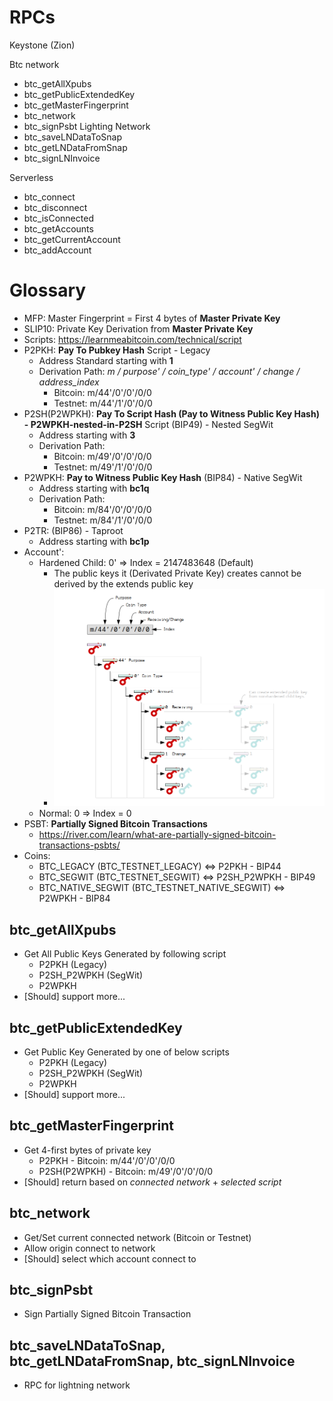 
# RPCs

Keystone (Zion)

Btc network
- btc_getAllXpubs
- btc_getPublicExtendedKey
- btc_getMasterFingerprint
- btc_network
- btc_signPsbt
Lighting Network
- btc_saveLNDataToSnap
- btc_getLNDataFromSnap
- btc_signLNInvoice

Serverless
- btc_connect
- btc_disconnect
- btc_isConnected
- btc_getAccounts
- btc_getCurrentAccount
- btc_addAccount

# Glossary

- MFP: Master Fingerprint = First 4 bytes of **Master Private Key**
- SLIP10: Private Key Derivation from **Master Private Key**
- Scripts: https://learnmeabitcoin.com/technical/script
- P2PKH: **Pay To Pubkey Hash** Script - Legacy
    - Address Standard starting with **1**
    - Derivation Path: *m / purpose' / coin_type' / account' / change / address_index*
        - Bitcoin: m/44'/0'/0'/0/0
        - Testnet: m/44'/1'/0'/0/0
- P2SH(P2WPKH): **Pay To Script Hash (Pay to Witness Public Key Hash) - P2WPKH-nested-in-P2SH** Script (BIP49) - Nested SegWit
    - Address starting with **3**
    - Derivation Path:
        - Bitcoin: m/49'/0'/0'/0/0
        - Testnet: m/49'/1'/0'/0/0
- P2WPKH: **Pay to Witness Public Key Hash** (BIP84) - Native SegWit
    - Address starting with **bc1q**
    - Derivation Path:
        - Bitcoin: m/84'/0'/0'/0/0
        - Testnet: m/84'/1'/0'/0/0
- P2TR: (BIP86) - Taproot
    - Address starting with **bc1p**
- Account':
    - Hardened Child: 0' => Index = 2147483648 (Default)
        - The public keys it (Derivated Private Key) creates cannot be derived by the extends public key
        - ![Alt text](hardened-child.png)
    - Normal: 0 => Index = 0
- PSBT: **Partially Signed Bitcoin Transactions**
    - https://river.com/learn/what-are-partially-signed-bitcoin-transactions-psbts/
- Coins:
    - BTC_LEGACY (BTC_TESTNET_LEGACY)                       <=> P2PKH - BIP44
    - BTC_SEGWIT (BTC_TESTNET_SEGWIT)                       <=> P2SH_P2WPKH - BIP49
    - BTC_NATIVE_SEGWIT (BTC_TESTNET_NATIVE_SEGWIT)         <=> P2WPKH - BIP84

## btc_getAllXpubs

- Get All Public Keys Generated by following script
    - P2PKH (Legacy)
    - P2SH_P2WPKH (SegWit)
    - P2WPKH
- [Should] support more...

## btc_getPublicExtendedKey

- Get Public Key Generated by one of below scripts
    - P2PKH (Legacy)
    - P2SH_P2WPKH (SegWit)
    - P2WPKH
- [Should] support more...

## btc_getMasterFingerprint

- Get 4-first bytes of private key
    - P2PKH         - Bitcoin: m/44'/0'/0'/0/0
    - P2SH(P2WPKH)  - Bitcoin: m/49'/0'/0'/0/0
- [Should] return based on *connected network* + *selected script*

## btc_network

- Get/Set current connected network (Bitcoin or Testnet)
- Allow origin connect to network
- [Should] select which account connect to

## btc_signPsbt

- Sign Partially Signed Bitcoin Transaction

## btc_saveLNDataToSnap, btc_getLNDataFromSnap, btc_signLNInvoice

- RPC for lightning network
